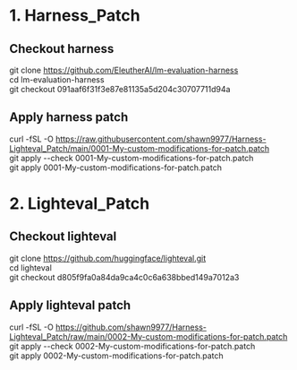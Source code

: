 # 1. Harness_Patch  
## Checkout harness  
git clone https://github.com/EleutherAI/lm-evaluation-harness  
cd lm-evaluation-harness  
git checkout 091aaf6f31f3e87e81135a5d204c30707711d94a  
## Apply harness patch  
curl -fSL -O https://raw.githubusercontent.com/shawn9977/Harness-Lighteval_Patch/main/0001-My-custom-modifications-for-patch.patch  
git apply --check 0001-My-custom-modifications-for-patch.patch  
git apply 0001-My-custom-modifications-for-patch.patch  



  

# 2. Lighteval_Patch  
## Checkout lighteval  
git clone https://github.com/huggingface/lighteval.git  
cd lighteval  
git checkout d805f9fa0a84da9ca4c0c6a638bbed149a7012a3  
## Apply lighteval patch  
curl -fSL -O https://github.com/shawn9977/Harness-Lighteval_Patch/raw/main/0002-My-custom-modifications-for-patch.patch  
git apply --check 0002-My-custom-modifications-for-patch.patch      
git apply 0002-My-custom-modifications-for-patch.patch      
